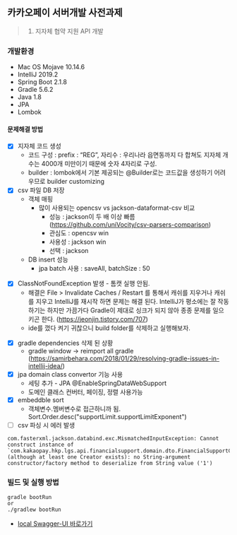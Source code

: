 ## 카카오페이 서버개발 사전과제
> 1. 지자체 협약 지원 API 개발


### 개발환경
- Mac OS Mojave 10.14.6
- IntelliJ 2019.2
- Spring Boot 2.1.8
- Gradle 5.6.2
- Java 1.8
- JPA
- Lombok

#### 문제해결 방법
* [x] 지자체 코드 생성
    * 코드 구성 : prefix : “REG”, 자리수 : 우리나라 읍면동까지 다 합쳐도 지자체 개수는 4000개 미만이기 때문에 숫자 4자리로 구성.
    * builder : lombok에서 기본 제공되는 @Builder로는 코드값을 생성하기 어려우므로 builder customizing
* [x] csv 파일 DB 저장
    * 객체 매핑
        * 많이 사용되는 opencsv vs jackson-dataformat-csv 비교 
            * 성능 : jackson이 두 배 이상 빠름 (https://github.com/uniVocity/csv-parsers-comparison)
            * 관심도 : opencsv win
            * 사용성 : jackson win
            * 선택 : jackson
    * DB insert 성능
        * jpa batch 사용 : saveAll, batchSize : 50
- [x] ClassNotFoundException 발생 - 톰캣 실행 안됨.
    * 해결은 File > Invalidate Caches / Restart 를 통해서 캐쉬를 지우거나 캐쉬를 지우고 IntelliJ를 재시작 하면 문제는 해결 된다.
IntelliJ가 평소에는 잘 작동하기는 하지만 가끔가다 Gradle이 제대로 싱크가 되지 않아 종종 문제를 일으키곤 한다.
(https://jeonjin.tistory.com/707)
    * ide를 껐다 켜기 귀찮으니 build folder를 삭제하고 실행해보자.
* [x] gradle dependencies 삭제 된 상황
    * gradle window -> reimport all gradle (https://samirbehara.com/2018/01/29/resolving-gradle-issues-in-intellij-idea/)
* [x] jpa domain class convertor 기능 사용
    * 세팅 추가 - JPA @EnableSpringDataWebSupport
    * 도메인 클래스 컨버터, 페이징, 정렬 사용가능
* [x] embeddble sort
    * 객체변수.멤버변수로 접근하니까 됨. Sort.Order.desc("supportLimit.supportLimitExponent")
* [ ] csv 파싱 시 에러 발생
```
com.fasterxml.jackson.databind.exc.MismatchedInputException: Cannot construct instance of `com.kakaopay.hkp.lgs.api.financialsupport.domain.dto.FinancialSupportCsv` (although at least one Creator exists): no String-argument constructor/factory method to deserialize from String value ('1')
```
  

### 빌드 및 실행 방법
```
gradle bootRun
or
./gradlew bootRun
```

- [local Swagger-UI 바로가기](<http://localhost:8080/swagger-ui.html>)

